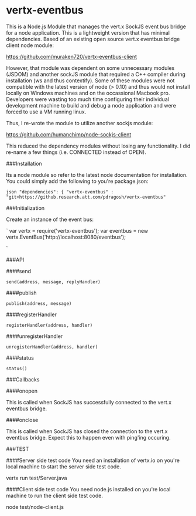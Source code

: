 vertx-eventbus
==============

This is a Node.js Module that manages the vert.x SockJS event bus bridge for a node application. This is a lightweight version that has minimal dependencies. Based of an existing open source vert.x eventbus bridge client node module:

https://github.com/muraken720/vertx-eventbus-client

However, that module was dependent on some unnecessary modules (JSDOM) and another sockJS module that required a C++ compiler during installation (ws and thus contextify). Some of these modules were not compatible with the latest version of node (> 0.10) and thus would not install locally on Windows machines and on the occassional Macbook pro. Developers were wasting too much time configuring their individual development machine to build and debug a node application and were forced to use a VM running linux.

Thus, I re-wrote the module to utilize another sockjs module:

https://github.com/humanchimp/node-sockjs-client

This reduced the dependency modules without losing any functionality. I did re-name a few things (i.e. CONNECTED instead of OPEN).

###Installation

Its a node module so refer to the latest node documentation for installation. You could simply add the following to you're package.json:

`json
  "dependencies": {
    "vertx-eventbus" : "git+https://github.research.att.com/pdragosh/vertx-eventbus"
`

###Initialization

Create an instance of the event bus:

`
var vertx = require('vertx-eventbus');
var eventbus = new vertx.EventBus('http://localhost:8080/eventbus');

`

###API

####send

`
send(address, message, replyHandler)
`


####publish

`
publish(address, message)
`

####registerHandler

`
registerHandler(address, handler)
`

####unregisterHandler

`
unregisterHandler(address, handler)
`

####status

`
status()
`


###Callbacks

####onopen

This is called when SockJS has successfully connected to the vert.x eventbus bridge.

####onclose

This is called when SockJS has closed the connection to the vert.x eventbus bridge. Expect this to happen even with ping'ing occuring.

###TEST

####Server side test code
You need an installation of vertx.io on you're local machine to start the server side test code.

vertx run test/Server.java

####Client side test code
You need node.js installed on you're local machine to run the client side test code.

node test/node-client.js

